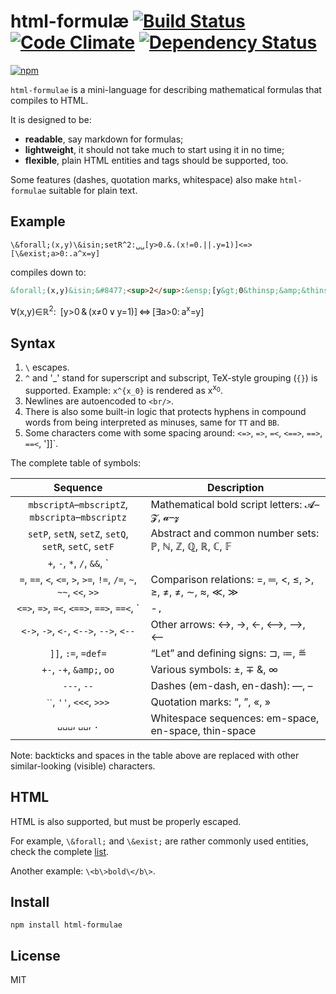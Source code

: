 # html-formul&aelig; [![Build Status][travis-badge]][travis] [![Code Climate][codeclimate-badge]][codeclimate] [![Dependency Status][david-badge]][david]

[![npm](https://nodei.co/npm/html-formulae.png)](https://nodei.co/npm/html-formulae/)

[travis]: https://travis-ci.org/eush77/html-formulae
[travis-badge]: https://travis-ci.org/eush77/html-formulae.svg
[codeclimate]: https://codeclimate.com/github/eush77/html-formulae
[codeclimate-badge]: https://codeclimate.com/github/eush77/html-formulae/badges/gpa.svg
[david]: https://david-dm.org/eush77/html-formulae
[david-badge]: https://david-dm.org/eush77/html-formulae.png

`html-formulae` is a mini-language for describing mathematical formulas that compiles to HTML.

It is designed to be:

* **readable**, say markdown for formulas;
* **lightweight**, it should not take much to start using it in no time;
* **flexible**, plain HTML entities and tags should be supported, too.

Some features (dashes, quotation marks, whitespace) also make `html-formulae` suitable for plain text.

## Example

```
\&forall;(x,y)\&isin;setR^2:␣␣[y>0.&.(x!=0.||.y=1)]<=>[\&exist;a>0:.a^x=y]
```

compiles down to:

```html
&forall;(x,y)&isin;&#8477;<sup>2</sup>:&ensp;[y&gt;0&thinsp;&amp;&thinsp;(x&ne;0&thinsp;&or;&thinsp;y=1)]&thinsp;&hArr;&thinsp;[&exist;a&gt;0:&thinsp;a<sup>x</sup>=y]
```

&forall;(x,y)&isin;&#8477;<sup>2</sup>:&ensp;[y&gt;0&thinsp;&amp;&thinsp;(x&ne;0&thinsp;&or;&thinsp;y=1)]&thinsp;&hArr;&thinsp;[&exist;a&gt;0:&thinsp;a<sup>x</sup>=y]

## Syntax

1. `\` escapes.
2. `^` and '_' stand for superscript and subscript, TeX-style grouping (`{}`) is supported. Example: `x^{x_0}` is rendered as x<sup>x<sub>0</sub></sup>.
3. Newlines are autoencoded to `<br/>`.
4. There is also some built-in logic that protects hyphens in compound words from being interpreted as minuses, same for `TT` and `BB`.
5. Some characters come with some spacing around: `<=>`, `=>`, `=<`, `<==>`, `==>`, `==<`, ']]`.

The complete table of symbols:

Sequence                                                           | Description
:----------------------------------------------------------------: | -----------
`mbscriptA`&ndash;`mbscriptZ`, `mbscripta`&ndash;`mbscriptz`       | Mathematical bold script letters: &#x1d4d0;&ndash;&#x1d4e9;, &#x1d4ea;&ndash;&#x1d503;
`setP`, `setN`, `setZ`, `setQ`, `setR`, `setC`, `setF`             | Abstract and common number sets: &#8473;, &#8469;, &#8484;, &#8474;, &#8477;, &#8450;, &#120125;
`+`, `-`, `*`, `/`, `&&`, `||`, `!`                                | Arithmetic and logical operators: +, &minus;, &sdot;, /, &and;, &or;, &not;
`=`, `==`, `<`, `<=`, `>`, `>=`, `!=`, `/=`, `~`, `~~`, `<<`, `>>` | Comparison relations: =, &#9552;, &lt;, &le;, &gt;, &ge;, &ne;, &ne;, &sim;, &asymp;, &#8810;, &#8811;
`<=>`, `=>`, `=<`, `<==>`, `==>`, `==<`, `|-`, `|=`, `TT`, `BB`    | Inference relations and constants: &hArr;, &rArr;, &lArr;, &#10234;, &#10233;, &#10232;, &#8866;, &#8872;, &#8868;, &perp;
`<->`, `->`, `<-`, `<-->`, `-->`, `<--`                            | Other arrows: &harr;, &rarr;, &larr;, &#10231;, &#10230;, &#10229;
`]]`, `:=`, `=def=`                                                | &ldquo;Let&rdquo; and defining signs: &#8848;, &#8788;, &#8797;
`+-`, `-+`, `&amp;`, `oo`                                          | Various symbols: &plusmn;, &#8723; &amp;, &infin;
`---`, `--`                                                        | Dashes (em-dash, en-dash): &mdash;, &ndash;
`ˋˋ`, `''`, `<<<`, `>>>`                                           | Quotation marks: &ldquo;, &rdquo;, &laquo;, &raquo;
`␣␣␣`, `␣␣`, `.`                                                   | Whitespace sequences: em-space, en-space, thin-space

Note: backticks and spaces in the table above are replaced with other similar-looking (visible) characters.

## HTML

HTML is also supported, but must be properly escaped.

For example, `\&forall;` and `\&exist;` are rather commonly used entities, check the complete [list](https://en.wikipedia.org/wiki/List_of_XML_and_HTML_character_entity_references "List of HTML entities").

Another example: `\<b\>bold\</b\>`.

## Install

```shell
npm install html-formulae
```

## License

MIT
